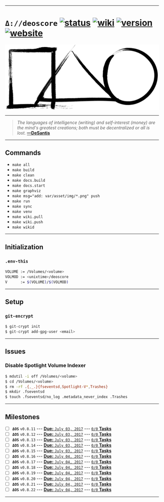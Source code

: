 [this:author:email]: # (atd@bitcoin.sh )
[this:author:name ]: # (Andrew DeSantis)

---
# `Δ://deoscore` [![status][001]][002] [![wiki][011]][012] [![version][010]](#) [![website][013]][014]

[![self-header.jpg][003]](https://github.com/libdeos/deos-graphviz/wiki)

---
> *The languages of intelligence (writing) and self-interest (money) are the*
> *mind's greatest creations; both must be decentralized or all is lost.*
> **[—DeSantis][004]**
---

## Commands
* `make all`
* `make build`
* `make clean`
* `make docs.build`
* `make docs.start`
* `make graphviz`
* `make msg="add: var/asset/img/*.png" push`
* `make run`
* `make sync`
* `make venv`
* `make wiki.pull`
* `make wiki.push`
* `make wikid`

---

## Initialization

### `.env-this`
```bash
VOLUME := /Volumes/<volume>
VOLMOD := <unixtime>/deoscore
V      := $(VOLUME)/$(VOLMOD)
```
---

## Setup
### `git-encrypt`
```bash
$ git-crypt init
$ git-crypt add-gpg-user <email>
```
---

## Issues
### Disable Spotlight Volume Indexer
```bash
$ mdutil -i off /Volumes/<volume>
$ cd /Volumes/<volume>
$ rm -rf .{,_.}{fseventsd,Spotlight-V*,Trashes}
$ mkdir .fseventsd
$ touch .fseventsd/no_log .metadata_never_index .Trashes
```
---

## Milestones
[comment]: # (<a href="https://deoscore.metaptr.com"><img src="https://github.com/zerotier/ZeroTierOne/raw/master/artwork/AppIcon_87x87.png" align="right" hspace="20" vspace="6"></a>)
* [ ] **`ΔOS`** `v0.8.11` --- [**Due:** `July 03, 2017`](#) --- [`0/0` **Tasks**](#)
* [ ] **`ΔOS`** `v0.8.12` --- [**Due:** `July 03, 2017`](#) --- [`0/0` **Tasks**](#)
* [ ] **`ΔOS`** `v0.8.13` --- [**Due:** `July 03, 2017`](#) --- [`0/0` **Tasks**](#)
* [ ] **`ΔOS`** `v0.8.14` --- [**Due:** `July 03, 2017`](#) --- [`0/0` **Tasks**](#)
* [ ] **`ΔOS`** `v0.8.15` --- [**Due:** `July 03, 2017`](#) --- [`0/0` **Tasks**](#)
* [ ] **`ΔOS`** `v0.8.16` --- [**Due:** `July 04, 2017`](#) --- [`0/0` **Tasks**](#)
* [ ] **`ΔOS`** `v0.8.17` --- [**Due:** `July 04, 2017`](#) --- [`0/0` **Tasks**](#)
* [ ] **`ΔOS`** `v0.8.18` --- [**Due:** `July 04, 2017`](#) --- [`0/0` **Tasks**](#)
* [ ] **`ΔOS`** `v0.8.19` --- [**Due:** `July 04, 2017`](#) --- [`0/0` **Tasks**](#)
* [ ] **`ΔOS`** `v0.8.20` --- [**Due:** `July 04, 2017`](#) --- [`0/0` **Tasks**](#)
* [ ] **`ΔOS`** `v0.8.21` --- [**Due:** `July 04, 2017`](#) --- [`0/0` **Tasks**](#)
* [ ] **`ΔOS`** `v0.8.22` --- [**Due:** `July 04, 2017`](#) --- [`0/0` **Tasks**](#)

---
[000]: https://libdeos.github.io/deos-graphviz/
[001]: https://travis-ci.org/libdeos/deos-graphviz.svg?branch=master
[002]: https://travis-ci.org/libdeos/deos-graphviz
[003]: var/assets/github/self-header-1499073266.png
[004]: https://twitter.com/desantis/status/795023340704595968
[010]: https://img.shields.io/badge/release-v0.8--alpha.11-blue.svg
[011]: https://img.shields.io/badge/github-wiki-orange.svg
[012]: https://github.com/libdeos/deoscore/wiki
[013]: https://img.shields.io/badge/website-deoscore.metaptr.com-red.svg
[014]: https://deoscore.metaptr.com/
